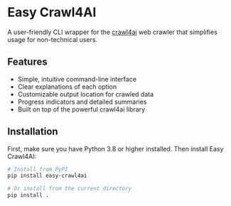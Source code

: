 # Easy Crawl4AI

A user-friendly CLI wrapper for the [crawl4ai](https://github.com/unclecode/crawl4ai) web crawler that simplifies usage for non-technical users.

## Features

- Simple, intuitive command-line interface
- Clear explanations of each option
- Customizable output location for crawled data
- Progress indicators and detailed summaries
- Built on top of the powerful crawl4ai library

## Installation

First, make sure you have Python 3.8 or higher installed. Then install Easy Crawl4AI:

```bash
# Install from PyPI
pip install easy-crawl4ai

# Or install from the current directory
pip install .
